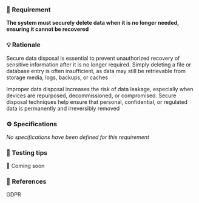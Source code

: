 ### 📌 Requirement

**The system must securely delete data when it is no longer needed, ensuring it cannot be recovered**


### 💡 Rationale 

Secure data disposal is essential to prevent unauthorized recovery of sensitive information after it is no longer required. Simply deleting a file or database entry is often insufficient, as data may still be retrievable from storage media, logs, backups, or caches

Improper data disposal increases the risk of data leakage, especially when devices are repurposed, decommissioned, or compromised. Secure disposal techniques help ensure that personal, confidential, or regulated data is permanently and irreversibly removed


### ⚙️ Specifications 

_No specifications have been defined for this requirement_


### 🧪 Testing tips 

🚧 Coming soon


### 🔗 References 

GDPR
